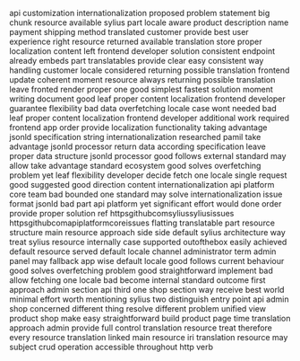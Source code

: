 api customization internationalization proposed problem statement big chunk resource available sylius part locale aware product description name payment shipping method translated customer provide best user experience right resource returned available translation store proper localization content left frontend developer solution consistent endpoint already embeds part translatables provide clear easy consistent way handling customer locale considered returning possible translation frontend update coherent moment resource always returning possible translation leave fronted render proper one good simplest fastest solution moment writing document good leaf proper content localization frontend developer guarantee flexibility bad data overfetching locale case wont needed bad leaf proper content localization frontend developer additional work required frontend app order provide localization functionality taking advantage jsonld specification string internationalization researched pamil take advantage jsonld processor return data according specification leave proper data structure jsonld processor good follows external standard may allow take advantage standard ecosystem good solves overfetching problem yet leaf flexibility developer decide fetch one locale single request good suggested good direction content internationalization api platform core team bad bounded one standard may solve internationalization issue format jsonld bad part api platform yet significant effort would done order provide proper solution ref httpsgithubcomsyliussyliusissues httpsgithubcomapiplatformcoreissues flatting translatable part resource structure main resource approach side side default sylius architecture way treat sylius resource internally case supported outofthebox easily achieved default resource served default locale channel administrator term admin panel may fallback app wise default locale good follows current behaviour good solves overfetching problem good straightforward implement bad allow fetching one locale bad become internal standard outcome first approach admin section api third one shop section way receive best world minimal effort worth mentioning sylius two distinguish entry point api admin shop concerned different thing resolve different problem unified view product shop make easy straightforward build product page time translation approach admin provide full control translation resource treat therefore every resource translation linked main resource iri translation resource may subject crud operation accessible throughout http verb